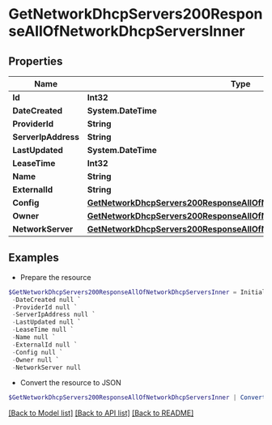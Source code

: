 # GetNetworkDhcpServers200ResponseAllOfNetworkDhcpServersInner
## Properties

Name | Type | Description | Notes
------------ | ------------- | ------------- | -------------
**Id** | **Int32** |  | [optional] 
**DateCreated** | **System.DateTime** |  | [optional] 
**ProviderId** | **String** |  | [optional] 
**ServerIpAddress** | **String** |  | [optional] 
**LastUpdated** | **System.DateTime** |  | [optional] 
**LeaseTime** | **Int32** |  | [optional] 
**Name** | **String** |  | [optional] 
**ExternalId** | **String** |  | [optional] 
**Config** | [**GetNetworkDhcpServers200ResponseAllOfNetworkDhcpServersInnerConfig**](GetNetworkDhcpServers200ResponseAllOfNetworkDhcpServersInnerConfig.md) |  | [optional] 
**Owner** | [**GetNetworkDhcpServers200ResponseAllOfNetworkDhcpServersInnerOwner**](GetNetworkDhcpServers200ResponseAllOfNetworkDhcpServersInnerOwner.md) |  | [optional] 
**NetworkServer** | [**GetNetworkDhcpServers200ResponseAllOfNetworkDhcpServersInnerOwner**](GetNetworkDhcpServers200ResponseAllOfNetworkDhcpServersInnerOwner.md) |  | [optional] 

## Examples

- Prepare the resource
```powershell
$GetNetworkDhcpServers200ResponseAllOfNetworkDhcpServersInner = Initialize-PSOpenAPIToolsGetNetworkDhcpServers200ResponseAllOfNetworkDhcpServersInner  -Id null `
 -DateCreated null `
 -ProviderId null `
 -ServerIpAddress null `
 -LastUpdated null `
 -LeaseTime null `
 -Name null `
 -ExternalId null `
 -Config null `
 -Owner null `
 -NetworkServer null
```

- Convert the resource to JSON
```powershell
$GetNetworkDhcpServers200ResponseAllOfNetworkDhcpServersInner | ConvertTo-JSON
```

[[Back to Model list]](../README.md#documentation-for-models) [[Back to API list]](../README.md#documentation-for-api-endpoints) [[Back to README]](../README.md)

